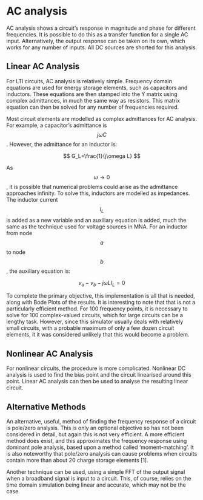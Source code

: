 # AC analysis

AC analysis shows a circuit’s response in magnitude and phase for different frequencies. It is possible to do this as a transfer function for a single AC input. Alternatively, the output response can be taken on its own, which works for any number of inputs. All DC sources are shorted for this analysis.

## Linear AC Analysis

For LTI circuits, AC analysis is relatively simple. Frequency domain equations are used for energy storage elements, such as capacitors and inductors. These equations are then stamped into the Y matrix using complex admittances, in much the same way as resistors. This matrix equation can then be solved for any number of frequencies required.

Most circuit elements are modelled as complex admittances for AC analysis. For example, a capacitor’s admittance is $$j\omega C$$. However, the admittance for an inductor is:

$$
G_L=\frac{1}{j\omega L} 
$$

As $$\omega \rightarrow 0$$, it is possible that numerical problems could arise as the admittance approaches infinity. To solve this, inductors are modelled as impedances. The inductor current $$I_L$$ is added as a new variable and an auxiliary equation is added, much the same as the technique used for voltage sources in MNA. For an inductor from node $$a$$ to node $$b$$, the auxiliary equation is:

$$
v_a-v_b-j\omega LI_L=0
$$

To complete the primary objective, this implementation is all that is needed, along with Bode Plots of the results. It is interesting to note that that is not a particularly efficient method. For 100 frequency points, it is necessary to solve for 100 complex-valued circuits, which for large circuits can be a lengthy task. However, since this simulator usually deals with relatively small circuits, with a probable maximum of only a few dozen circuit elements, it it was considered unlikely that this would become a problem.

## Nonlinear AC Analysis

For nonlinear circuits, the procedure is more complicated.  Nonlinear DC analysis is used to find the bias point and the circuit linearised around this point. Linear AC analysis can then be used to analyse the resulting linear circuit.

## Alternative Methods

An alternative, useful, method of finding the frequency response of a circuit is pole/zero analysis. This is only an optional objective so has not been considered in detail, but again this is not very efficient. A more efficient method does exist, and this approximates the frequency response using dominant pole analysis, based upon a method called ‘moment-matching’. It is also noteworthy that pole/zero analysis can cause problems when circuits contain more than about 20 charge storage elements [1].

Another technique can be used, using a simple FFT of the output signal when a broadband signal is input to a circuit. This, of course, relies on the time domain simulation being linear and accurate, which may not be the case.
